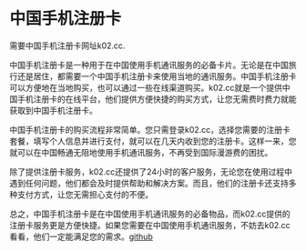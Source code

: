 # 中国手机注册卡

需要中国手机注册卡网址k02.cc.

中国手机注册卡是一种用于在中国使用手机通讯服务的必备卡片。无论是在中国旅行还是居住，都需要一个中国手机注册卡来使用当地的通讯服务。中国手机注册卡可以方便地在当地购买，也可以通过一些在线渠道购买。k02.cc就是一个提供中国手机注册卡的在线平台，他们提供方便快捷的购买方式，让您无需费时费力就能获取到中国手机注册卡。

中国手机注册卡的购买流程非常简单。您只需登录k02.cc，选择您需要的注册卡套餐，填写个人信息并进行支付，就可以在几天内收到您的注册卡。这样一来，您就可以在中国畅通无阻地使用手机通讯服务，不再受到国际漫游费的困扰。

除了提供注册卡服务，k02.cc还提供了24小时的客户服务，无论您在使用过程中遇到任何问题，他们都会及时提供帮助和解决方案。而且，他们的注册卡还支持多种支付方式，让您无需担心支付的不便。

总之，中国手机注册卡是在中国使用手机通讯服务的必备物品，而k02.cc提供的注册卡服务更是方便快捷。如果您需要在中国使用手机通讯服务，不妨去k02.cc看看，他们一定能满足您的需求。[github](https://github.com)